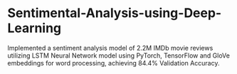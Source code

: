# Sentimental-Analysis-using-Deep-Learning

Implemented a sentiment analysis model of 2.2M IMDb movie reviews utilizing LSTM Neural Network model using PyTorch, TensorFlow and GloVe embeddings for word processing, achieving 84.4% Validation Accuracy.
